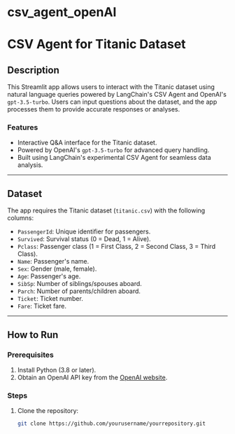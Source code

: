 # csv_agent_openAI

# CSV Agent for Titanic Dataset

## Description
This Streamlit app allows users to interact with the Titanic dataset using natural language queries powered by LangChain's CSV Agent and OpenAI's `gpt-3.5-turbo`. Users can input questions about the dataset, and the app processes them to provide accurate responses or analyses.

### Features
- Interactive Q&A interface for the Titanic dataset.
- Powered by OpenAI's `gpt-3.5-turbo` for advanced query handling.
- Built using LangChain's experimental CSV Agent for seamless data analysis.

---

## Dataset
The app requires the Titanic dataset (`titanic.csv`) with the following columns:
- `PassengerId`: Unique identifier for passengers.
- `Survived`: Survival status (0 = Dead, 1 = Alive).
- `Pclass`: Passenger class (1 = First Class, 2 = Second Class, 3 = Third Class).
- `Name`: Passenger's name.
- `Sex`: Gender (male, female).
- `Age`: Passenger's age.
- `SibSp`: Number of siblings/spouses aboard.
- `Parch`: Number of parents/children aboard.
- `Ticket`: Ticket number.
- `Fare`: Ticket fare.

---

## How to Run
### Prerequisites
1. Install Python (3.8 or later).
2. Obtain an OpenAI API key from the [OpenAI website](https://platform.openai.com/).

### Steps
1. Clone the repository:
   ```bash
   git clone https://github.com/yourusername/yourrepository.git
